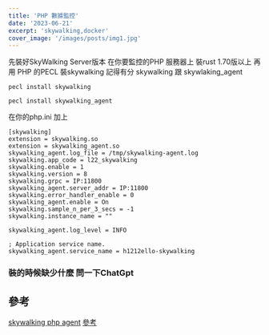 ```yaml
---
title: 'PHP 數據監控'
date: '2023-06-21'
excerpt: 'skywalking,docker'
cover_image: '/images/posts/img1.jpg'
---
```


先裝好SkyWalking Server版本 
在你要監控的PHP 服務器上 
裝rust 1.70版以上 
再用 
PHP 的PECL 裝skywalking 
記得有分 skywalking 跟 skywlaking_agent 

```
pecl install skywalking

pecl install skywalking_agent

```

在你的php.ini 加上 

```
[skywalking]
extension = skywalking.so
extension = skywalking_agent.so
skywalking_agent.log_file = /tmp/skywalking-agent.log
skywalking.app_code = l22_skywalking
skywalking.enable = 1
skywalking.version = 8
skywalking.grpc = IP:11800
skywalking_agent.server_addr = IP:11800
skywalking.error_handler_enable = 0
skywalking_agent.enable = On
skywalking.sample_n_per_3_secs = -1
skywalking.instance_name = ""

skywalking_agent.log_level = INFO

; Application service name.
skywalking_agent.service_name = h1212ello-skywalking

```

### 裝的時候缺少什麼 問一下ChatGpt 

## 參考
[skywalking php agent](https://geshan.com.np/blog/2023/01/nextjs-docker/)
[參考](https://blog.csdn.net/blueo666/article/details/128718826)
